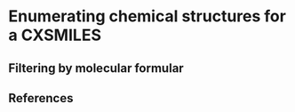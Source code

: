 # Enumerating chemical structures for a CXSMILES

## Filtering by molecular formular

## References

<references/>

